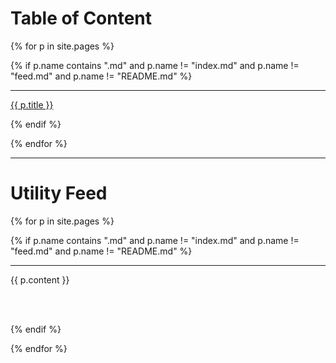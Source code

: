 # Table of Content

{% for p in site.pages %}

{% if p.name contains ".md" and p.name != "index.md" and p.name != "feed.md" and p.name != "README.md" %}

<hr/>   

<a href="{{ site.baseurl }}{{ p.url }}" title="{{ p.name }}">{{ p.title }}</a>

{% endif %}

{% endfor %}

<hr/>

# Utility Feed

{% for p in site.pages %}

{% if p.name contains ".md" and p.name != "index.md" and p.name != "feed.md" and p.name != "README.md" %}

<hr/>

{{ p.content }}  

<br/>
<br/>

{% endif %}

{% endfor %}
